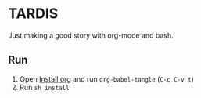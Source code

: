 # TARDIS
Just making a good story with org-mode and bash.

## Run

1. Open [Install.org](./Install.org) and run `org-babel-tangle` (`C-c C-v t`)
2. Run `sh install`
